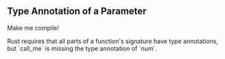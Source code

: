## Type Annotation of a Parameter

Make me compile!

<div class="hint">
  Rust requires that all parts of a function's signature have type annotations,
but `call_me` is missing the type annotation of `num`.
</div>
